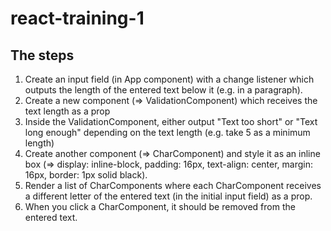 # react-training-1

<h2> The steps </h2>
<ol>
    <li>Create an input field (in App component) with a change listener which outputs the length of the entered text
        below it (e.g. in a paragraph).</li>
    <li>Create a new component (=> ValidationComponent) which receives the text length as a prop</li>
    <li>Inside the ValidationComponent, either output "Text too short" or "Text long enough" depending on the text
        length (e.g. take 5 as a minimum length)</li>
    <li>Create another component (=> CharComponent) and style it as an inline box (=> display: inline-block, padding:
        16px, text-align: center, margin: 16px, border: 1px solid black).</li>
    <li>Render a list of CharComponents where each CharComponent receives a different letter of the entered text (in the
        initial input field) as a prop.</li>
    <li>When you click a CharComponent, it should be removed from the entered text.</li>
</ol>